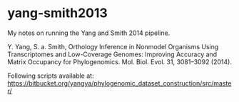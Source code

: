 # yang-smith2013
My notes on running the Yang and Smith 2014 pipeline.

Y. Yang, S. a. Smith, Orthology Inference in Nonmodel Organisms Using Transcriptomes and Low-Coverage Genomes: Improving Accuracy and Matrix Occupancy for Phylogenomics. Mol. Biol. Evol. 31, 3081–3092 (2014).

Following scripts available at: https://bitbucket.org/yangya/phylogenomic_dataset_construction/src/master/
